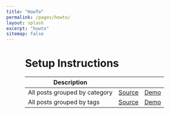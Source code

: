 ```yaml
---
title: "HowTo"
permalink: /pages/howto/
layout: splash
excerpt: "howto"
sitemap: false
---
```

<div style="margin-left:10%; margin-right:10%; text-align: justify">
<h1>Setup Instructions</h1>
</div>


<div style="margin-left:10%; margin-right:10%; text-align: justify">
<table>
  <thead>
    <tr>
      <th>Description</th>
      <th>&#160;</th>
      <th>&#160;</th>
    </tr>
  </thead>
  <tbody>
    <tr>
      <td>All posts grouped by category</td>
      <td><a href="https://github.com/mmistakes/minimal-mistakes/blob/gh-pages/_pages/category-archive.html">Source</a></td>
      <td><a href="https://mmistakes.github.io/minimal-mistakes/categories/">Demo</a></td>
    </tr>
    <tr>
      <td>All posts grouped by tags</td>
      <td><a href="https://github.com/mmistakes/minimal-mistakes/blob/gh-pages/_pages/tag-archive.html">Source</a></td>
      <td><a href="https://mmistakes.github.io/minimal-mistakes/tags/">Demo</a></td>
    </tr>
  </tbody>
</table>
</div>


